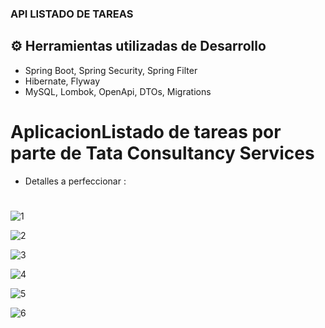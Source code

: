 ### API LISTADO DE TAREAS
## ⚙️ Herramientas utilizadas de Desarrollo
- Spring Boot, Spring Security, Spring Filter
- Hibernate, Flyway
- MySQL, Lombok, OpenApi, DTOs, Migrations
# AplicacionListado de tareas por parte de Tata Consultancy Services
- Detalles a perfeccionar :
#
![1](https://github.com/Comando562/listartareas2/assets/119273389/f84459db-cda8-442b-a4e5-086948156f41)

![2](https://github.com/Comando562/listartareas2/assets/119273389/711a6b1b-ed07-4d2a-826f-bf6fe6a56912)
  
![3](https://github.com/Comando562/listartareas2/assets/119273389/a1146b44-3d06-41df-bd32-44d0368bb004)

![4](https://github.com/Comando562/listartareas2/assets/119273389/d49861ef-5c95-4c50-9d7d-97cc88c6213a)

![5](https://github.com/Comando562/listartareas2/assets/119273389/490fec9d-8faf-4e69-bedd-a238850a7109)

![6](https://github.com/Comando562/listartareas2/assets/119273389/cf005a4c-9824-4e79-810c-6ad1e19c9d53)


